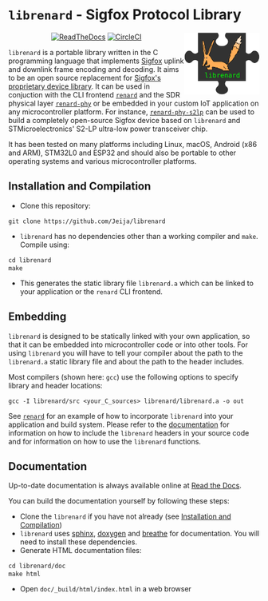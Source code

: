 # `librenard` - Sigfox Protocol Library

<img src="logo.svg" align="right" width="30%"/>

<p align="center">
    <a href="https://librenard.readthedocs.io"><img src="https://readthedocs.org/projects/librenard/badge/?version=latest" alt="ReadTheDocs"></a>
    <a href="https://circleci.com/gh/Jeija/librenard"><img src="https://circleci.com/gh/Jeija/librenard.svg?style=shield&circle-token=812dca1abdf804f91805e8932f8eb0519aefd99e" alt="CircleCI"></a>
</p>

`librenard` is a portable library written in the C programming language that implements [Sigfox](https://www.sigfox.com/) uplink and downlink frame encoding and decoding. It aims to be an open source replacement for [Sigfox's proprietary device library](https://build.sigfox.com/sigfox-library-for-devices). It can be used in conjuction with the CLI frontend [`renard`](https://github.com/Jeija/renard) and the SDR physical layer [`renard-phy`](https://github.com/Jeija/renard-phy) or be embedded in your custom IoT application on any microcontroller platform. For instance, [`renard-phy-s2lp`](https://github.com/Jeija/renard-phy-s2lp) can be used to build a completely open-source Sigfox device based on `librenard` and STMicroelectronics' S2-LP ultra-low power transceiver chip.

It has been tested on many platforms including Linux, macOS, Android (x86 and ARM), STM32L0 and ESP32 and should also be portable to other operating systems and various microcontroller platforms.

## Installation and Compilation
* Clone this repository:
```
git clone https://github.com/Jeija/librenard
```

* `librenard` has no dependencies other than a working compiler and `make`. Compile using:
```
cd librenard
make
```

* This generates the static library file `librenard.a` which can be linked to your application or the `renard` CLI frontend.

## Embedding
`librenard` is designed to be statically linked with your own application, so that it can be embedded into microcontroller code or into other tools.
For using `librenard` you will have to tell your compiler about the path to the `librenard.a` static library file and about the path to the header includes.

Most compilers (shown here: `gcc`) use the following options to specify library and header locations:
```
gcc -I librenard/src <your_C_sources> librenard/librenard.a -o out
```

See [`renard`](https://github.com/Jeija/renard) for an example of how to incorporate `librenard` into your application and build system.
Please refer to the [documentation](#documentation) for information on how to include the `librenard` headers in your source code and for information on how to use the `librenard` functions.

## Documentation
Up-to-date documentation is always available online at [Read the Docs](https://librenard.readthedocs.io).

You can build the documentation yourself by following these steps:
* Clone the `librenard` if you have not already (see [Installation and Compilation](#installation-and-compilation))
* `librenard` uses [sphinx](http://www.sphinx-doc.org), [doxygen](http://www.doxygen.org/) and [breathe](https://github.com/michaeljones/breathe) for documentation. You will need to install these dependencies.
* Generate HTML documentation files:
```
cd librenard/doc
make html
```
* Open `doc/_build/html/index.html` in a web browser